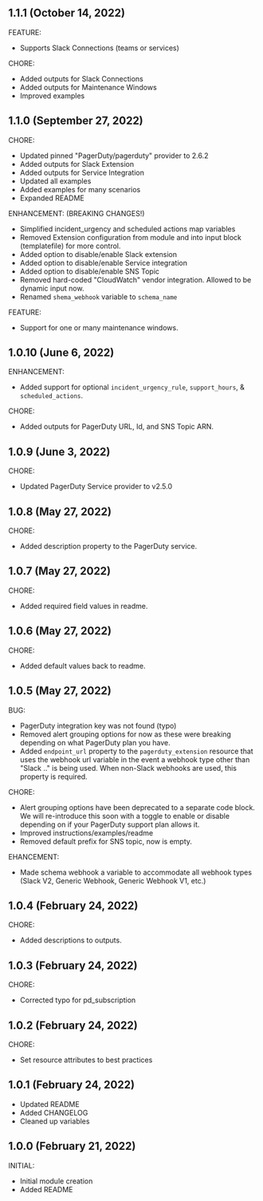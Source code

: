 ## 1.1.1 (October 14, 2022)

FEATURE:
* Supports Slack Connections (teams or services)

CHORE:
* Added outputs for Slack Connections
* Added outputs for Maintenance Windows
* Improved examples

## 1.1.0 (September 27, 2022)

CHORE:
* Updated pinned "PagerDuty/pagerduty" provider to 2.6.2
* Added outputs for Slack Extension
* Added outputs for Service Integration
* Updated all examples
* Added examples for many scenarios
* Expanded README

ENHANCEMENT: (BREAKING CHANGES!)
* Simplified incident_urgency and scheduled actions map variables
* Removed Extension configuration from module and into input block (templatefile) for more control.
* Added option to disable/enable Slack extension
* Added option to disable/enable Service integration
* Added option to disable/enable SNS Topic
* Removed hard-coded "CloudWatch" vendor integration. Allowed to be dynamic input now.
* Renamed `shema_webhook` variable to `schema_name`

FEATURE:
* Support for one or many maintenance windows.

## 1.0.10 (June 6, 2022)

ENHANCEMENT:
* Added support for optional `incident_urgency_rule`, `support_hours`, & `scheduled_actions`.

CHORE:
* Added outputs for PagerDuty URL, Id, and SNS Topic ARN.

## 1.0.9 (June 3, 2022)

CHORE:
* Updated PagerDuty Service provider to v2.5.0

## 1.0.8 (May 27, 2022)

CHORE:
* Added description property to the PagerDuty service.

## 1.0.7 (May 27, 2022)

CHORE:
* Added required field values in readme.

## 1.0.6 (May 27, 2022)

CHORE:
* Added default values back to readme.

## 1.0.5 (May 27, 2022)

BUG:
* PagerDuty integration key was not found (typo)
* Removed alert grouping options for now as these were breaking depending on what PagerDuty plan you have.
* Added `endpoint_url` property to the `pagerduty_extension` resource that uses the webhook url variable in the event a webhook type other than "Slack .." is being used. When non-Slack webhooks are used, this property is required.

CHORE:
* Alert grouping options have been deprecated to a separate code block. We will re-introduce this soon with a toggle to enable or disable depending on if your PagerDuty support plan allows it.
* Improved instructions/examples/readme
* Removed default prefix for SNS topic, now is empty.

EHANCEMENT:
* Made schema webhook a variable to accommodate all webhook types (Slack V2, Generic Webhook, Generic Webhook V1, etc.)

## 1.0.4 (February 24, 2022)

CHORE:
* Added descriptions to outputs.
## 1.0.3 (February 24, 2022)

CHORE:
* Corrected typo for pd_subscription

## 1.0.2 (February 24, 2022)

CHORE:
* Set resource attributes to best practices

## 1.0.1 (February 24, 2022)

* Updated README
* Added CHANGELOG
* Cleaned up variables

## 1.0.0 (February 21, 2022)

INITIAL:

* Initial module creation
* Added README